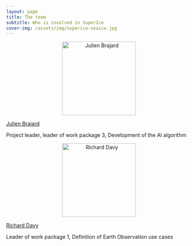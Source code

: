 ```yaml
---
layout: page
title: The team
subtitle: Who is involved in SuperIce 
cover-img: /assets/img/superice-seaice.jpg
---
```

<p align="center">
<img src="https://nersc.no/wp-content/uploads/2023/09/JulienBrajard-1024x1024.jpg" alt="Julien Brajard"  width="200"/>

[Julien Brajard](https://nersc.no/en/ansatt/julien-brajard/)

Project leader, leader of work package 3, Development of the AI algorithm
</p>


<p align="center">
<img src="https://nersc.no/wp-content/uploads/2023/09/RichardDavy.jpg" alt="Richard Davy"  width="200"/>

[Richard Davy](https://nersc.no/en/ansatt/richard-davy/)

Leader of work package 1, Definition of Earth Observation use cases
</p>

